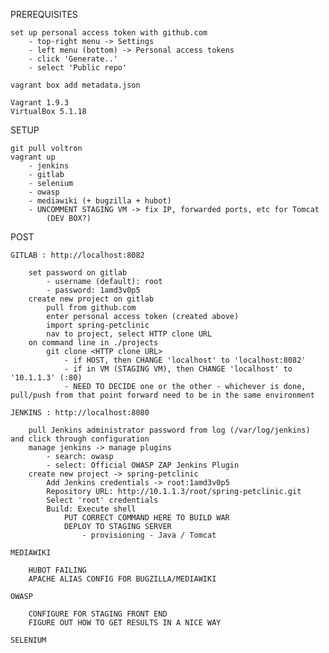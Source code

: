 PREREQUISITES

	set up personal access token with github.com
		- top-right menu -> Settings
		- left menu (bottom) -> Personal access tokens
		- click 'Generate..'
		- select 'Public repo'

	vagrant box add metadata.json

	Vagrant 1.9.3
	VirtualBox 5.1.18

SETUP

	git pull voltron
	vagrant up
		- jenkins
		- gitlab
		- selenium
		- owasp 
		- mediawiki (+ bugzilla + hubot)
		- UNCOMMENT STAGING VM -> fix IP, forwarded ports, etc for Tomcat
			(DEV BOX?)

POST

	GITLAB : http://localhost:8082

		set password on gitlab 
			- username (default): root
			- password: 1amd3v0p5
		create new project on gitlab
			pull from github.com
			enter personal access token (created above)
			import spring-petclinic
			nav to project, select HTTP clone URL
		on command line in ./projects
			git clone <HTTP clone URL> 
				- if HOST, then CHANGE 'localhost' to 'localhost:8082' 
				- if in VM (STAGING VM), then CHANGE 'localhost' to '10.1.1.3' (:80)
				- NEED TO DECIDE one or the other - whichever is done, pull/push from that point forward need to be in the same environment

	JENKINS : http://localhost:8080

		pull Jenkins administrator password from log (/var/log/jenkins) and click through configuration
		manage jenkins -> manage plugins
			- search: owasp
			- select: Official OWASP ZAP Jenkins Plugin
		create new project -> spring-petclinic
			Add Jenkins credentials -> root:1amd3v0p5
			Repository URL: http://10.1.1.3/root/spring-petclinic.git
			Select 'root' credentials
			Build: Execute shell
				PUT CORRECT COMMAND HERE TO BUILD WAR
				DEPLOY TO STAGING SERVER
					- provisioning - Java / Tomcat

	MEDIAWIKI

		HUBOT FAILING
		APACHE ALIAS CONFIG FOR BUGZILLA/MEDIAWIKI

	OWASP 

		CONFIGURE FOR STAGING FRONT END
		FIGURE OUT HOW TO GET RESULTS IN A NICE WAY

	SELENIUM



